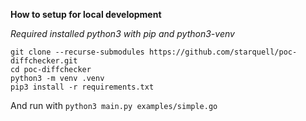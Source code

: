 **How to setup for local development**

*Required installed python3 with pip and python3-venv*

```
git clone --recurse-submodules https://github.com/starquell/poc-diffchecker.git
cd poc-diffchecker
python3 -m venv .venv
pip3 install -r requirements.txt
```

And run with `python3 main.py examples/simple.go`

